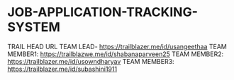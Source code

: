 # JOB-APPLICATION-TRACKING-SYSTEM
TRAIL HEAD URL
TEAM LEAD- https://trailblazer.me/id/usangeethaa
TEAM MEMBER1: https://trailblazwe.me/id/shabanaparveen25
TEAM MEMBER2: https://trailblazer.me/id/usowndharyav
TEAM MEMBER3: https://trailblazer.me/id/subashini1911
